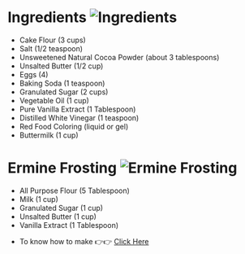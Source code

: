 # Ingredients ![Ingredients](https://www.fodmapeveryday.com/wp-content/uploads/2017/07/red-velvet-cake-batter-copy.jpg)
  - Cake Flour (3 cups)
  - Salt (1/2 teaspoon) 
  - Unsweetened Natural Cocoa Powder (about 3 tablespoons)
  - Unsalted Butter (1/2 cup) 
  - Eggs (4)
  - Baking Soda (1 teaspoon)
  - Granulated Sugar (2 cups)
  - Vegetable Oil (1 cup)
  - Pure Vanilla Extract (1 Tablespoon)
  - Distilled White Vinegar (1 teaspoon)
  - Red Food Coloring (liquid or gel)
  - Buttermilk (1 cup)
# Ermine Frosting ![Ermine Frosting](https://i2.wp.com/cakewhiz.com/wp-content/uploads/2011/01/Easy-Ermine-Frosting-Recipe.jpg)
  - All Purpose Flour (5 Tablespoon)
  - Milk (1 cup)
  - Granulated Sugar (1 cup)
  - Unsalted Butter (1 cup)
  - Vanilla Extract (1 Tablespoon)
  * To know how to make 👉👉 [Click Here](https://github.com/Susanna06/Red-Velvet-Cake/blob/master/Recipe.md)
